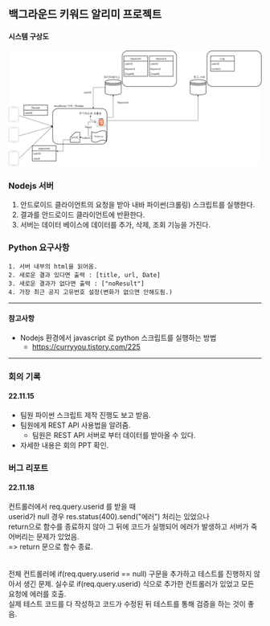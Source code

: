 ## 백그라운드 키워드 알리미 프로젝트

#### 시스템 구상도
![구상도](./src/크롤링서버.png)

### Nodejs 서버
1. 안드로이드 클라이언트의 요청을 받아 내바 파이썬(크롤링) 스크립트를 실행한다.
2. 결과를 안드로이드 클라이언트에 반환한다.
3. 서버는 데이터 베이스에 데이터를 추가, 삭제, 조회 기능을 가진다.


### Python 요구사항
    1. 서버 내부의 html을 읽어옴.
    2. 새로운 결과 있다면 출력 : [title, url, Date] 
    3. 새로운 결과가 없다면 출력 : ["noResult"]
    4. 가장 최근 공지 고유번호 설정(변화가 없으면 안해도됨.)


<hr>

#### 참고사항
- Nodejs 환경에서 javascript 로 python 스크립트를 실행하는 방법
  - https://curryyou.tistory.com/225
  
<hr>

### 회의 기록
#### 22.11.15
- 팀원 파이썬 스크립트 제작 진행도 보고 받음.
- 팀원에게 REST API 사용법을 알려줌.
  - 팀원은 REST API 서버로 부터 데이터를 받아올 수 있다.
- 자세한 내용은 회의 PPT 확인.

### 버그 리포트
#### 22.11.18
컨트롤러에서 req.query.userid 를 받을 때  
userid가 null 경우 res.status(400).send("에러") 처리는 있었으나   
return으로 함수를 종료하지 않아 그 뒤에 코드가 실행되어 에러가 발생하고 서버가 죽어버리는 문제가 있었음.  
=> return 문으로 함수 종료.  
<br><br>
전체 컨트롤러에 if(req.query.userid == null) 구문을 추가하고 테스트를 진행하지 않아서 생긴 문제. 실수로 if(req.query.userid) 식으로 추가한 컨트롤러가 있었고 모든 요청에 에러를 호출.  
실제 테스트 코드를 다 작성하고 코드가 수정된 뒤 테스트를 통해 검증을 하는 것이 좋음.


